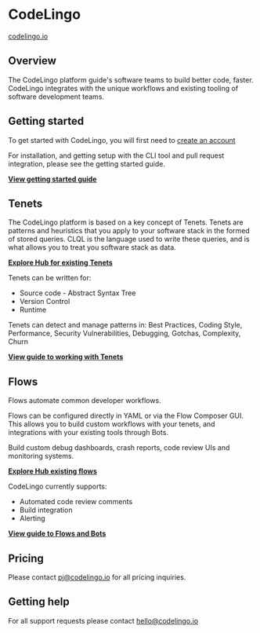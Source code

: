 # CodeLingo
[codelingo.io](http://codelingo.io)

## Overview
The CodeLingo platform guide's software teams to build better code, faster. CodeLingo integrates with the unique workflows and existing tooling of software development teams.

## Getting started

To get started with CodeLingo, you will first need to [create an account]()

For installation, and getting setup with the CLI tool and pull request integration, please see the getting started guide. 

**[View getting started guide](url:todo)**

## Tenets

The CodeLingo platform is based on a key concept of Tenets. Tenets are patterns and heuristics that you apply to your software stack in the formed of stored queries. CLQL is the language used to write these queries, and is what allows you to treat you software stack as data.

**[Explore Hub for existing Tenets](https://codelingo.io/hub/tenets)**

Tenets can be written for:

* Source code - Abstract Syntax Tree
* Version Control
* Runtime

Tenets can detect and manage patterns in: Best Practices,  Coding Style, Performance, Security Vulnerabilities, Debugging, Gotchas, Complexity, Churn

**[View guide to working with Tenets](concepts/tenets.md)**



## Flows
Flows automate common developer workflows.

Flows can be configured directly in YAML or via the Flow Composer GUI. This allows you to build custom workflows with your tenets, and integrations with your existing tools through Bots.

Build custom debug dashboards, crash reports, code review UIs and monitoring systems.

**[Explore Hub existing flows](https://codelingo.io/hub/flows)**

CodeLingo currently supports:

* Automated code review comments
* Build integration
* Alerting

**[View guide to Flows and Bots](concepts/flows.md)**



## Pricing
Please contact pj@codelingo.io for all pricing inquiries.

## Getting help
For all support requests please contact hello@codelingo.io


